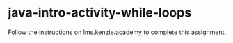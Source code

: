 # java-intro-activity-while-loops

Follow the instructions on lms.kenzie.academy to complete this assignment.